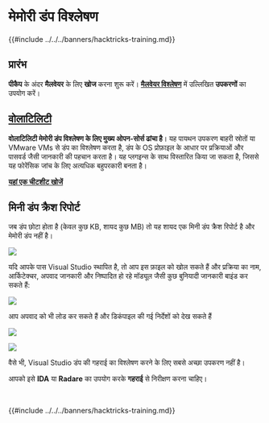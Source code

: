 # मेमोरी डंप विश्लेषण

{{#include ../../../banners/hacktricks-training.md}}

## प्रारंभ

**पीकैप** के अंदर **मैलवेयर** के लिए **खोज** करना शुरू करें। [**मैलवेयर विश्लेषण**](../malware-analysis.md) में उल्लिखित **उपकरणों** का उपयोग करें।

## [वोलाटिलिटी](volatility-cheatsheet.md)

**वोलाटिलिटी मेमोरी डंप विश्लेषण के लिए मुख्य ओपन-सोर्स ढांचा है**। यह पायथन उपकरण बाहरी स्रोतों या VMware VMs से डंप का विश्लेषण करता है, डंप के OS प्रोफ़ाइल के आधार पर प्रक्रियाओं और पासवर्ड जैसी जानकारी की पहचान करता है। यह प्लगइन्स के साथ विस्तारित किया जा सकता है, जिससे यह फोरेंसिक जांच के लिए अत्यधिक बहुपरकारी बनता है।

[**यहां एक चीटशीट खोजें**](volatility-cheatsheet.md)

## मिनी डंप क्रैश रिपोर्ट

जब डंप छोटा होता है (केवल कुछ KB, शायद कुछ MB) तो यह शायद एक मिनी डंप क्रैश रिपोर्ट है और मेमोरी डंप नहीं है।

![](<../../../images/image (532).png>)

यदि आपके पास Visual Studio स्थापित है, तो आप इस फ़ाइल को खोल सकते हैं और प्रक्रिया का नाम, आर्किटेक्चर, अपवाद जानकारी और निष्पादित हो रहे मॉड्यूल जैसी कुछ बुनियादी जानकारी बाइंड कर सकते हैं:

![](<../../../images/image (263).png>)

आप अपवाद को भी लोड कर सकते हैं और डिकंपाइल की गई निर्देशों को देख सकते हैं

![](<../../../images/image (142).png>)

![](<../../../images/image (610).png>)

वैसे भी, Visual Studio डंप की गहराई का विश्लेषण करने के लिए सबसे अच्छा उपकरण नहीं है।

आपको इसे **IDA** या **Radare** का उपयोग करके **गहराई** से निरीक्षण करना चाहिए।

​

{{#include ../../../banners/hacktricks-training.md}}
